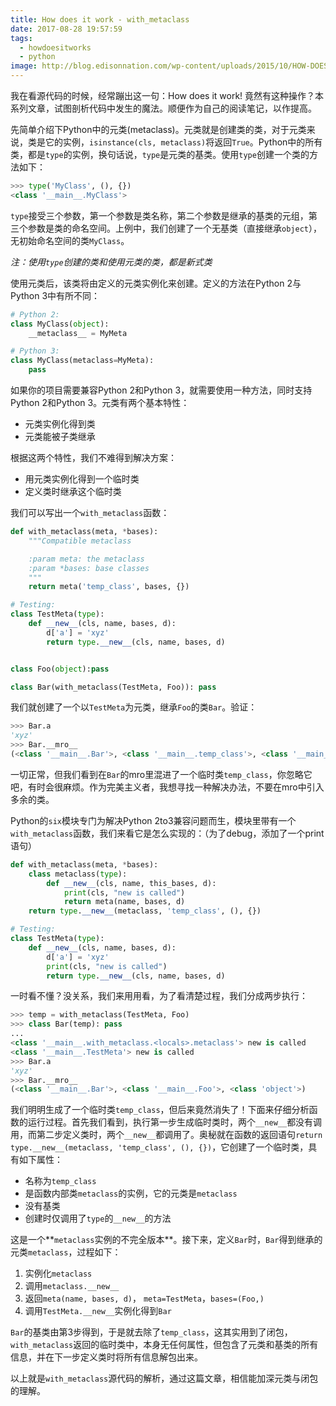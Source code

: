 ```yaml
---
title: How does it work - with_metaclass
date: 2017-08-28 19:57:59
tags:
  - howdoesitworks
  - python
image: http://blog.edisonnation.com/wp-content/uploads/2015/10/HOW-DOES-IT-WORK.jpg
---
```

我在看源代码的时候，经常蹦出这一句：How does it work! 竟然有这种操作？本系列文章，试图剖析代码中发生的魔法。顺便作为自己的阅读笔记，以作提高。

先简单介绍下Python中的元类(metaclass)。元类就是创建类的类，对于元类来说，类是它的实例，`isinstance(cls, metaclass)`将返回`True`。Python中的所有类，都是`type`的实例，换句话说，`type`是元类的基类。使用`type`创建一个类的方法如下：
<!--more-->
```python
>>> type('MyClass', (), {})
<class '__main__.MyClass'>
```
`type`接受三个参数，第一个参数是类名称，第二个参数是继承的基类的元组，第三个参数是类的命名空间。上例中，我们创建了一个无基类（直接继承`object`），无初始命名空间的类`MyClass`。

*注：使用`type`创建的类和使用元类的类，都是新式类*

使用元类后，该类将由定义的元类实例化来创建。定义的方法在Python 2与Python 3中有所不同：
```python
# Python 2:
class MyClass(object):
    __metaclass__ = MyMeta

# Python 3:
class MyClass(metaclass=MyMeta):
    pass
```
如果你的项目需要兼容Python 2和Python 3，就需要使用一种方法，同时支持Python 2和Python 3。元类有两个基本特性：

* 元类实例化得到类
* 元类能被子类继承

根据这两个特性，我们不难得到解决方案：

* 用元类实例化得到一个临时类
* 定义类时继承这个临时类

我们可以写出一个`with_metaclass`函数：
```python
def with_metaclass(meta, *bases):
    """Compatible metaclass

    :param meta: the metaclass
    :param *bases: base classes
    """
    return meta('temp_class', bases, {})

# Testing:
class TestMeta(type):
    def __new__(cls, name, bases, d):
        d['a'] = 'xyz'
        return type.__new__(cls, name, bases, d)


class Foo(object):pass

class Bar(with_metaclass(TestMeta, Foo)): pass
```
我们就创建了一个以`TestMeta`为元类，继承`Foo`的类`Bar`。验证：
```python
>>> Bar.a
'xyz'
>>> Bar.__mro__
(<class '__main__.Bar'>, <class '__main__.temp_class'>, <class '__main__.Foo'>, <class 'object'>)
```
一切正常，但我们看到在`Bar`的mro里混进了一个临时类`temp_class`，你忽略它吧，有时会很麻烦。作为完美主义者，我想寻找一种解决办法，不要在mro中引入多余的类。

Python的`six`模块专门为解决Python 2to3兼容问题而生，模块里带有一个`with_metaclass`函数，我们来看它是怎么实现的：（为了debug，添加了一个print语句）
```python
def with_metaclass(meta, *bases):
    class metaclass(type):
        def __new__(cls, name, this_bases, d):
            print(cls, "new is called")
            return meta(name, bases, d)
    return type.__new__(metaclass, 'temp_class', (), {})

# Testing:
class TestMeta(type):
    def __new__(cls, name, bases, d):
        d['a'] = 'xyz'
        print(cls, "new is called")
        return type.__new__(cls, name, bases, d)
```
一时看不懂？没关系，我们来用用看，为了看清楚过程，我们分成两步执行：
```python
>>> temp = with_metaclass(TestMeta, Foo)
>>> class Bar(temp): pass
...
<class '__main__.with_metaclass.<locals>.metaclass'> new is called
<class '__main__.TestMeta'> new is called
>>> Bar.a
'xyz'
>>> Bar.__mro__
(<class '__main__.Bar'>, <class '__main__.Foo'>, <class 'object'>)
```
我们明明生成了一个临时类`temp_class`，但后来竟然消失了！下面来仔细分析函数的运行过程。首先我们看到，执行第一步生成临时类时，两个`__new__`都没有调用，而第二步定义类时，两个`__new__`都调用了。奥秘就在函数的返回语句`return type.__new__(metaclass, 'temp_class', (), {})`，它创建了一个临时类，具有如下属性：

* 名称为`temp_class`
* 是函数内部类`metaclass`的实例，它的元类是`metaclass`
* 没有基类
* 创建时仅调用了`type`的`__new__`的方法

这是一个**`metaclass`实例的不完全版本**。接下来，定义`Bar`时，`Bar`得到继承的元类`metaclass`，过程如下：
1. 实例化`metaclass`
2. 调用`metaclass.__new__`
3. 返回`meta(name, bases, d)`， `meta=TestMeta`，`bases=(Foo,)`
4. 调用`TestMeta.__new__`实例化得到`Bar`

`Bar`的基类由第3步得到，于是就去除了`temp_class`，这其实用到了闭包，`with_metaclass`返回的临时类中，本身无任何属性，但包含了元类和基类的所有信息，并在下一步定义类时将所有信息解包出来。

以上就是`with_metaclass`源代码的解析，通过这篇文章，相信能加深元类与闭包的理解。
